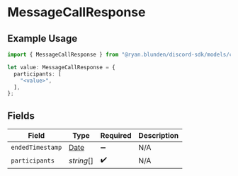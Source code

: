 # MessageCallResponse

## Example Usage

```typescript
import { MessageCallResponse } from "@ryan.blunden/discord-sdk/models/components";

let value: MessageCallResponse = {
  participants: [
    "<value>",
  ],
};
```

## Fields

| Field                                                                                         | Type                                                                                          | Required                                                                                      | Description                                                                                   |
| --------------------------------------------------------------------------------------------- | --------------------------------------------------------------------------------------------- | --------------------------------------------------------------------------------------------- | --------------------------------------------------------------------------------------------- |
| `endedTimestamp`                                                                              | [Date](https://developer.mozilla.org/en-US/docs/Web/JavaScript/Reference/Global_Objects/Date) | :heavy_minus_sign:                                                                            | N/A                                                                                           |
| `participants`                                                                                | *string*[]                                                                                    | :heavy_check_mark:                                                                            | N/A                                                                                           |